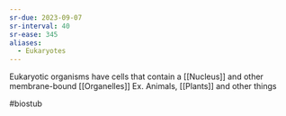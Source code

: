 ```yaml
---
sr-due: 2023-09-07
sr-interval: 40
sr-ease: 345
aliases:
  - Eukaryotes
---
```


Eukaryotic organisms have cells that contain a [[Nucleus]] and other membrane-bound [[Organelles]]
Ex. Animals, [[Plants]] and other things

#biostub 